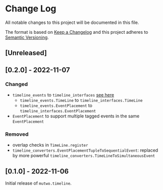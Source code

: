 # Change Log

All notable changes to this project will be documented in this file.

The format is based on [Keep a Changelog](http://keepachangelog.com/)
and this project adheres to [Semantic Versioning](http://semver.org/).

## [Unreleased]

## [0.2.0] - 2022-11-07

### Changed
- `timeline_events` to `timeline_interfaces` [see here](ab2cb2bbc086014eb9b60db26679409a36142d68)
    - `timeline_events.TimeLine` to `timeline_interfaces.TimeLine`
    - `timeline_events.EventPlacement` to `timeline_interfaces.EventPlacement`
- `EventPlacement` to support multiple tagged events in the same `EventPlacement`

### Removed
- overlap checks in `TimeLine.register`
- `timeline_converters.EventPlacementTupleToSequentialEvent`: replaced by more powerful `timeline_converters.TimeLineToSimultaneousEvent`

## [0.1.0] - 2022-11-06

Initial release of `mutwo.timeline`.
